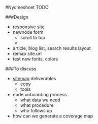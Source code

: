 #Nycmeshnet TODO


###Design
- responsive site
- newnode form
	- scroll to top
	- 
- article, blog list, search results layout
- remap site.url
- test new fonts, colors

###To discuss
- [sitemap](http://nycmeshnet.github.io/website/sitemap/) deliverables
	- copy
	- tools
- node onboarding process
	- what data we need
	- what procedure
	- who follows up
- how can we generate a coverage map

